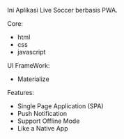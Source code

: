 Ini Aplikasi Live Soccer berbasis PWA.

Core:
- html
- css
- javascript

UI FrameWork:
- Materialize

Features:
- Single Page Application (SPA)
- Push Notification
- Support Offline Mode
- Like a Native App
